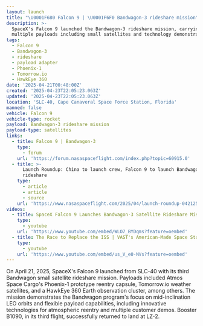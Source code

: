 ```yaml
---
layout: launch
title: "\U0001F680 Falcon 9 | \U0001F6F0 Bandwagon-3 rideshare mission"
description: >-
  SpaceX's Falcon 9 launched the Bandwagon-3 rideshare mission, carrying
  multiple payloads including small satellites and technology demonstrators.
tags:
  - Falcon 9
  - Bandwagon-3
  - rideshare
  - payload adapter
  - Phoenix-1
  - Tomorrow.io
  - HawkEye 360
date: '2025-04-21T00:48:00Z'
created: '2025-04-23T22:05:23.063Z'
updated: '2025-04-23T22:05:23.063Z'
location: 'SLC-40, Cape Canaveral Space Force Station, Florida'
manned: false
vehicle: Falcon 9
vehicle-type: rocket
payload: Bandwagon-3 rideshare mission
payload-type: satellites
links:
  - title: Falcon 9 | Bandwagon-3
    type:
      - forum
    url: 'https://forum.nasaspaceflight.com/index.php?topic=60915.0'
  - title: >-
      Launch Roundup: China to launch crew, Falcon 9 to launch Bandwagon
      rideshare
    type:
      - article
      - article
      - source
    url: 'https://www.nasaspaceflight.com/2025/04/launch-roundup-042125/'
videos:
  - title: SpaceX Falcon 9 Launches Bandwagon-3 Satellite Rideshare Mission
    type:
      - youtube
    url: 'https://www.youtube.com/embed/WLO7_BYDqms?feature=oembed'
  - title: The Race to Replace the ISS | VAST's American-Made Space Station
    type:
      - youtube
    url: 'https://www.youtube.com/embed/us_V_e0-NVs?feature=oembed'
---
```

On April 21, 2025, SpaceX's Falcon 9 launched from SLC-40 with its third Bandwagon small satellite rideshare mission. Payloads included Atmos Space Cargo's Phoenix-1 prototype reentry capsule, Tomorrow.io weather satellites, and a HawkEye 360 Earth observation cluster, among others. The mission demonstrates the Bandwagon program's focus on mid-inclination LEO orbits and flexible payload capabilities, including innovative technologies for atmospheric reentry and multiple customer demos. Booster B1090, in its third flight, successfully returned to land at LZ-2.

